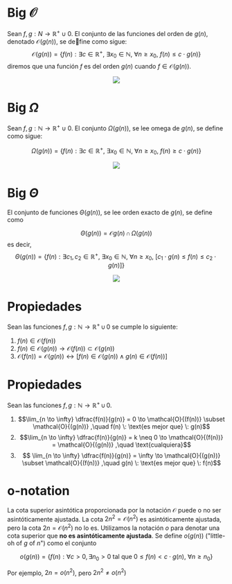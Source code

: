 
# Big $\mathcal{O}$

Sean $f, g : N \rightarrow \mathbb{R}^+ \cup {0}$. El conjunto de las funciones del orden de $g(n)$, denotado $\mathcal{O}(g(n))$, se define como sigue:
$$\mathcal{O}{(g(n))} =  \{ f(n) : \exists c \in \mathbb{R}^+ , \: \exists x_0 \in \mathbb{N}, \: \forall n \geq x_0, \: f(n) \leq c \cdot g(n) \} $$
diremos que una función $f$ es del orden $g(n)$ cuando $f \in \mathcal{O}{(g(n))}$.

<div style="text-align: center;">
    <img src="https://upload.wikimedia.org/wikipedia/commons/3/39/CotaSuperiorAsintotica.png">
</div>



# Big $\Omega$

Sean $f, g : \mathbb{N} \rightarrow \mathbb{R}^+ \cup {0}$. El conjunto $\Omega(g(n))$, se lee omega de $g(n)$, se define como sigue:

$$\Omega{(g(n))} =  \{ f(n) : \exists c \in \mathbb{R}^+ , \: \exists x_0 \in \mathbb{N}, \: \forall n \geq x_0, \: f(n) \geq c \cdot g(n) \} $$

<div style="text-align: center;">
    <img src="https://upload.wikimedia.org/wikipedia/commons/b/b9/CotaInferiorAsintotica.png">
</div>


# Big $\Theta$
El conjunto de funciones $\Theta(g(n))$, se lee orden exacto de $g(n)$, se define como

$$\Theta(g(n)) = \mathcal{O}{g(n)} \, \cap \, \Omega(g(n)) $$
es decir, 
$$\Theta{(g(n))} =  \{ f(n) : \exists c_1, c_2 \in \mathbb{R}^+ , \: \exists x_0 \in \mathbb{N}, \: \forall n \geq x_0, \: [c_1 \cdot g(n) \leq f(n) \leq c_2 \cdot g(n) ]\}$$ <div style="text-align: center;">
    <img src="https://upload.wikimedia.org/wikipedia/commons/thumb/8/80/CotaAjustadaAsintotica.png/366px-CotaAjustadaAsintotica.png">
</div>

# Propiedades
Sean las funciones $f, g : \mathbb{N} \rightarrow \mathbb{R}^+ \, \cup \, {0}$ se cumple lo siguiente:

1. $f(n) \in \mathcal{O}{(f(n))}$
2. $f(n) \in \mathcal{O}{(g(n))} \rightarrow \mathcal{O}{(f(n))} \subset \mathcal{O}{(g(n))}$
3. $\mathcal{O}{(f(n))} = \mathcal{O}{(g(n))} \leftrightarrow [ f(n) \in \mathcal{O}{(g(n))} \wedge g(n) \in \mathcal{O}{(f(n)) ]}$


# Propiedades
Sean las funciones $f, g : \mathbb{N} \rightarrow \mathbb{R}^+ \,  \cup \, {0}$.

1. $$\lim_{n \to \infty} \dfrac{f(n)}{g(n)} = 0 \to \mathcal{O}{(f(n))} \subset \mathcal{O}{(g(n))} ,\quad f(n) \: \text{es mejor que} \: g(n)$$
2. $$\lim_{n \to \infty} \dfrac{f(n)}{g(n)} = k \neq 0 \to \mathcal{O}{(f(n))} = \mathcal{O}{(g(n))} ,\quad \text{cualquiera}$$
3. $$ \lim_{n \to \infty} \dfrac{f(n)}{g(n)} = \infty \to \mathcal{O}{(g(n))} \subset \mathcal{O}{(f(n))} ,\quad g(n) \: \text{es mejor que} \: f(n)$$



# o-notation
La cota superior asintótica proporcionada por la notación $\mathcal{O}$ puede o no ser asintóticamente ajustada. La cota $2n^2= \mathcal{O}{(n^2)}$ es asintóticamente ajustada, pero la cota $2n= \mathcal{O}{(n^2)}$ no lo es. Utilizamos la notación $o$ para denotar una cota superior que **no es asintóticamente ajustada**. Se define $o(g(n))$  ("little-oh of $g$ of $n$") como el conjunto

$$ o(g(n)) = \{ f(n) : \forall c > 0, \exists n_0 > 0 \: \text{tal que} \: 0 \leq f(n) < c \cdot g(n) , \: \forall n \geq n_0 \}$$

Por ejemplo,  $2n = o(n^2)$, pero $2n^2 \neq o(n^2)$

 